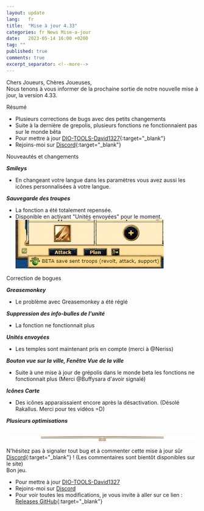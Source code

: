 ```yaml
---
layout: update
lang:   fr
title:  "Mise à jour 4.33"
categories: fr News Mise-a-jour
date:   2023-05-14 16:00 +0200
tag: ""
published: true
comments: true
excerpt_separator: <!--more-->
---
```


Chers Joueurs, Chères Joueuses,<br>
Nous tenons à vous informer de la prochaine sortie de notre nouvelle mise à jour, la version 4.33.

<div class="gpcl note">Résumé</div>

* Plusieurs corrections de bugs avec des petits changements
* Suite à la dernière de grepolis, plusieurs fonctions ne fonctionnaient pas sur le monde bêta
* Pour mettre à jour [DIO-TOOLS-David1327][1]{:target="_blank"}
* Rejoins-moi sur [Discord][2]{:target="_blank"}

<!--more-->

<div class="gpcl tip">Nouveautés et changements</div>

***Smileys***
* En changeant votre langue dans les paramètres vous avez aussi les icônes personnalisées à votre langue.

***Sauvegarde des troupes***
* La fonction a été totalement repensée.<br>
* Disponible en activant "Unités envoyées" pour le moment.<br>
![Sauvegarde des troupes](/img/update/capture-d-ecran-2023-02-09-200802.png)

<div class="gpcl bug">Correction de bogues</div>

***Greasemonkey***
* Le problème avec Greasemonkey a été réglé

***Suppression des info-bulles de l'unité***
* La fonction ne fonctionnait plus<br>

***Unités envoyées***
* Les temples sont maintenant pris en compte (merci à @Neriss) <br>

***Bouton vue sur la ville, Fenêtre Vue de la ville***
* Suite à une mise à jour de grépolis dans le monde beta les fonctions ne fonctionnait plus (Merci @Buffysara d'avoir signalé)<br>

***Icônes Carte***
* Des icônes apparaissaient encore après la désactivation. (Désolé Rakallus. Merci pour tes vidéos =D) <br>

***Plusieurs optimisations***
<br><br>

![gpcl-line](/img/site/gpcl/gpcl-line.png)

N'hésitez pas à signaler tout bug et à commenter cette mise à jour sûr [Discord][2]{:target="_blank"} ! (Les commentaires sont bientôt disponibles sur le site) <br>
Bon jeu.

* Pour mettre à jour [DIO-TOOLS-David1327][1]
* Rejoins-moi sur [Discord][2]
* Pour voir toutes les modifications, je vous invite à aller sur ce lien : [Releases GitHub](https://github.com/DIO-David1327/DIO-TOOLS-David1327/releases){:target="_blank"}


[1]: /DIO-TOOLS-David1327/code.user.js "DIO-TOOLS-David1327"
[2]: https://discord.gg/Q7WXtmRNRW "https://discord.gg/Q7WXtmRNRW"